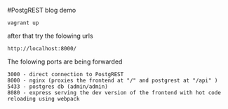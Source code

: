 #PostgREST blog demo

```
vagrant up
```

after that try the folowing urls
```
http://localhost:8000/
```

The folowing ports are being forwarded
```
3000 - direct connection to PostgREST
8000 - nginx (proxies the frontend at "/" and postgrest at "/api" )
5433 - postgres db (admin/admin)
8080 - express serving the dev version of the frontend with hot code reloading using webpack
```
